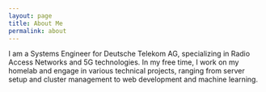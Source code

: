 ```yaml
---
layout: page
title: About Me
permalink: about
---
```


I am a Systems Engineer for Deutsche Telekom AG, specializing in Radio Access Networks and 5G technologies. In my free time, I work on my homelab and engage in various technical projects, ranging from server setup and cluster management to web development and machine learning.
